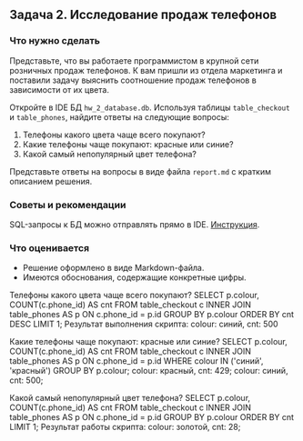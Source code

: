 ## Задача 2. Исследование продаж телефонов
### Что нужно сделать

Представьте, что вы работаете программистом в крупной сети розничных продаж телефонов. К вам пришли из отдела маркетинга и поставили задачу выяснить соотношение продаж телефонов
в зависимости от их цвета. 

Откройте в IDE БД `hw_2_database.db`. Используя таблицы `table_checkout` и `table_phones`, найдите ответы на следующие вопросы:

1. Телефоны какого цвета чаще всего покупают?
2. Какие телефоны чаще покупают: красные или синие?
3. Какой самый непопулярный цвет телефона?

Представьте ответы на вопросы в виде файла `report.md` с кратким описанием решения.
### Советы и рекомендации
SQL-запросы к БД можно отправлять прямо в IDE. [Инструкция](https://www.jetbrains.com/help/pycharm/working-with-database-consoles.html).
### Что оценивается
* Решение оформлено в виде Markdown-файла.
* Имеются обоснования, содержащие конкретные цифры. 

Телефоны какого цвета чаще всего покупают?
SELECT p.colour, COUNT(c.phone_id) AS cnt
FROM table_checkout c
INNER JOIN table_phones AS p ON c.phone_id = p.id
GROUP BY p.colour
ORDER BY cnt DESC
LIMIT 1;
Результат выполнения скрипта: 
colour: синий, cnt: 500

Какие телефоны чаще покупают: красные или синие?
SELECT p.colour, COUNT(c.phone_id) AS cnt
FROM table_checkout c
INNER JOIN table_phones AS p ON c.phone_id = p.id
WHERE colour IN ('синий', 'красный')
GROUP BY p.colour;
colour: красный, cnt: 429;
colour: синий, cnt: 500;

Какой самый непопулярный цвет телефона?
SELECT p.colour, COUNT(c.phone_id) AS cnt
FROM table_checkout c
INNER JOIN table_phones AS p ON c.phone_id = p.id
GROUP BY p.colour
ORDER BY cnt
LIMIT 1;
Результат работы скрипта:
colour: золотой, cnt: 28;